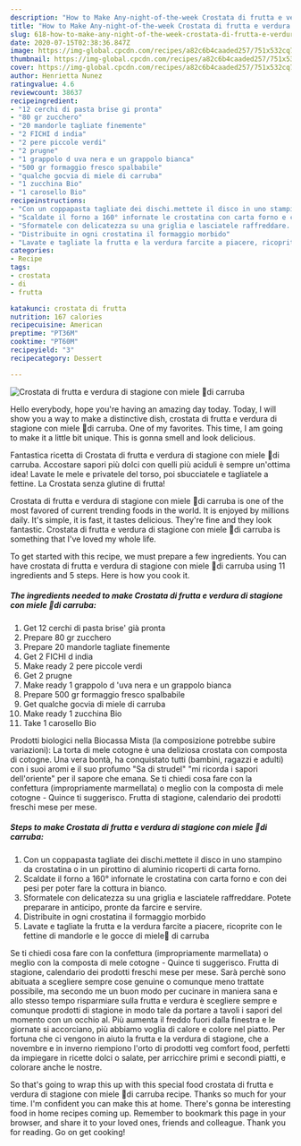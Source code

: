 ```yaml
---
description: "How to Make Any-night-of-the-week Crostata di frutta e verdura di stagione con miele 🐝di carruba"
title: "How to Make Any-night-of-the-week Crostata di frutta e verdura di stagione con miele 🐝di carruba"
slug: 618-how-to-make-any-night-of-the-week-crostata-di-frutta-e-verdura-di-stagione-con-miele-di-carruba
date: 2020-07-15T02:38:36.847Z
image: https://img-global.cpcdn.com/recipes/a82c6b4caaded257/751x532cq70/crostata-di-frutta-e-verdura-di-stagione-con-miele-🐝di-carruba-recipe-main-photo.jpg
thumbnail: https://img-global.cpcdn.com/recipes/a82c6b4caaded257/751x532cq70/crostata-di-frutta-e-verdura-di-stagione-con-miele-🐝di-carruba-recipe-main-photo.jpg
cover: https://img-global.cpcdn.com/recipes/a82c6b4caaded257/751x532cq70/crostata-di-frutta-e-verdura-di-stagione-con-miele-🐝di-carruba-recipe-main-photo.jpg
author: Henrietta Nunez
ratingvalue: 4.6
reviewcount: 38637
recipeingredient:
- "12 cerchi di pasta brise gi pronta"
- "80 gr zucchero"
- "20 mandorle tagliate finemente"
- "2 FICHI d india"
- "2 pere piccole verdi"
- "2 prugne"
- "1 grappolo d uva nera e un grappolo bianca"
- "500 gr formaggio fresco spalbabile"
- "qualche gocvia di miele di carruba"
- "1 zucchina Bio"
- "1 carosello Bio"
recipeinstructions:
- "Con un coppapasta tagliate dei dischi.mettete il disco in uno stampino da crostatina o in un pirottino di aluminio ricoperti di carta forno."
- "Scaldate il forno a 160° infornate le crostatina con carta forno e con dei pesi per poter fare la cottura in bianco."
- "Sformatele con delicatezza su una griglia e lasciatele raffreddare. Potete preparare in anticipo, pronte da farcire e servire."
- "Distribuite in ogni crostatina il formaggio morbido"
- "Lavate e tagliate la frutta e la verdura farcite a piacere, ricoprite con le fettine di mandorle e le gocce di miele🐝 di carruba"
categories:
- Recipe
tags:
- crostata
- di
- frutta

katakunci: crostata di frutta 
nutrition: 167 calories
recipecuisine: American
preptime: "PT36M"
cooktime: "PT60M"
recipeyield: "3"
recipecategory: Dessert

---
```



![Crostata di frutta e verdura di stagione con miele 🐝di carruba](https://img-global.cpcdn.com/recipes/a82c6b4caaded257/751x532cq70/crostata-di-frutta-e-verdura-di-stagione-con-miele-🐝di-carruba-recipe-main-photo.jpg)

Hello everybody, hope you're having an amazing day today. Today, I will show you a way to make a distinctive dish, crostata di frutta e verdura di stagione con miele 🐝di carruba. One of my favorites. This time, I am going to make it a little bit unique. This is gonna smell and look delicious.

Fantastica ricetta di Crostata di frutta e verdura di stagione con miele 🐝di carruba. Accostare sapori più dolci con quelli più aciduli è sempre un&#39;ottima idea! Lavate le mele e privatele del torso, poi sbucciatele e tagliatele a fettine. La Crostata senza glutine di frutta!

Crostata di frutta e verdura di stagione con miele 🐝di carruba is one of the most favored of current trending foods in the world. It is enjoyed by millions daily. It's simple, it is fast, it tastes delicious. They're fine and they look fantastic. Crostata di frutta e verdura di stagione con miele 🐝di carruba is something that I've loved my whole life.


To get started with this recipe, we must prepare a few ingredients. You can have crostata di frutta e verdura di stagione con miele 🐝di carruba using 11 ingredients and 5 steps. Here is how you cook it.

<!--inarticleads1-->

##### The ingredients needed to make Crostata di frutta e verdura di stagione con miele 🐝di carruba:

1. Get 12 cerchi di pasta brise&#39; già pronta
1. Prepare 80 gr zucchero
1. Prepare 20 mandorle tagliate finemente
1. Get 2 FICHI d india
1. Make ready 2 pere piccole verdi
1. Get 2 prugne
1. Make ready 1 grappolo d &#39;uva nera e un grappolo bianca
1. Prepare 500 gr formaggio fresco spalbabile
1. Get qualche gocvia di miele di carruba
1. Make ready 1 zucchina Bio
1. Take 1 carosello Bio


Prodotti biologici nella Biocassa Mista (la composizione potrebbe subire variazioni): La torta di mele cotogne è una deliziosa crostata con composta di cotogne. Una vera bontà, ha conquistato tutti (bambini, ragazzi e adulti) con i suoi aromi e il suo profumo &#34;Sa di strudel&#34; &#34;mi ricorda i sapori dell&#39;oriente&#34; per il sapore che emana. Se ti chiedi cosa fare con la confettura (impropriamente marmellata) o meglio con la composta di mele cotogne - Quince ti suggerisco. Frutta di stagione, calendario dei prodotti freschi mese per mese. 

<!--inarticleads2-->

##### Steps to make Crostata di frutta e verdura di stagione con miele 🐝di carruba:

1. Con un coppapasta tagliate dei dischi.mettete il disco in uno stampino da crostatina o in un pirottino di aluminio ricoperti di carta forno.
1. Scaldate il forno a 160° infornate le crostatina con carta forno e con dei pesi per poter fare la cottura in bianco.
1. Sformatele con delicatezza su una griglia e lasciatele raffreddare. Potete preparare in anticipo, pronte da farcire e servire.
1. Distribuite in ogni crostatina il formaggio morbido
1. Lavate e tagliate la frutta e la verdura farcite a piacere, ricoprite con le fettine di mandorle e le gocce di miele🐝 di carruba


Se ti chiedi cosa fare con la confettura (impropriamente marmellata) o meglio con la composta di mele cotogne - Quince ti suggerisco. Frutta di stagione, calendario dei prodotti freschi mese per mese. Sarà perchè sono abituata a scegliere sempre cose genuine o comunque meno trattate possibile, ma secondo me un buon modo per cucinare in maniera sana e allo stesso tempo risparmiare sulla frutta e verdura è scegliere sempre e comunque prodotti di stagione in modo tale da portare a tavoli i sapori del momento con un occhio al. Più aumenta il freddo fuori dalla finestra e le giornate si accorciano, più abbiamo voglia di calore e colore nel piatto. Per fortuna che ci vengono in aiuto la frutta e la verdura di stagione, che a novembre e in inverno riempiono l&#39;orto di prodotti veg comfort food, perfetti da impiegare in ricette dolci o salate, per arricchire primi e secondi piatti, e colorare anche le nostre. 

So that's going to wrap this up with this special food crostata di frutta e verdura di stagione con miele 🐝di carruba recipe. Thanks so much for your time. I'm confident you can make this at home. There's gonna be interesting food in home recipes coming up. Remember to bookmark this page in your browser, and share it to your loved ones, friends and colleague. Thank you for reading. Go on get cooking!
